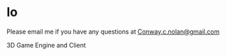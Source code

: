 Io
==

Please email me if you have any questions at Conway.c.nolan@gmail.com

3D Game Engine and Client
